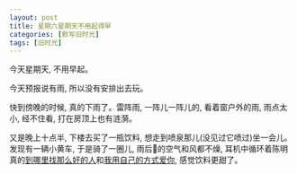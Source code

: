 ```yaml
---
layout: post
title: 星期六星期天不用起得早
categories: [默写旧时光]
tags: [旧时光]
---
```


今天星期天, 不用早起。

今天预报说有雨, 所以没有安排出去玩。

快到傍晚的时候, 真的下雨了。雷阵雨, 一阵儿一阵儿的, 看着窗户外的雨, 雨点太小, 经不住看, 打在房顶上也有涟漪。


又是晚上十点半, 下楼去买了一瓶饮料, 想走到喷泉那儿(没见过它喷过)坐一会儿。发现有一辆小黄车, 于是骑了一圈儿, 雨后的空气和风都不燥, 耳机中循环着陈明真的[到哪里找那么好的人](http://music.163.com/song?id=213604&userid=2539497)和[我用自己的方式爱你](http://music.163.com/song?id=213707&userid=2539497), 感觉饮料更甜了。